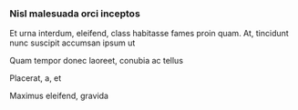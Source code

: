 ### Nisl malesuada orci inceptos

Et urna interdum, eleifend, class habitasse fames proin quam. At, tincidunt nunc suscipit accumsan ipsum ut

Quam tempor donec laoreet, conubia ac tellus

Placerat, a, et

Maximus eleifend, gravida


